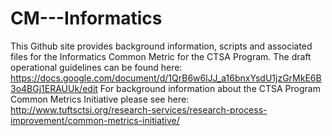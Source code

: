 # CM---Informatics
This Github site provides background information, scripts and associated files for the Informatics Common Metric for the CTSA Program.
The draft operational guidelines can be found here: https://docs.google.com/document/d/1QrB6w6lJJ_a16bnxYsdU1jzGrMkE6B3o4BGj1ERAUUk/edit 
For background information about the CTSA Program Common Metrics Initiative please see here: http://www.tuftsctsi.org/research-services/research-process-improvement/common-metrics-initiative/ 
